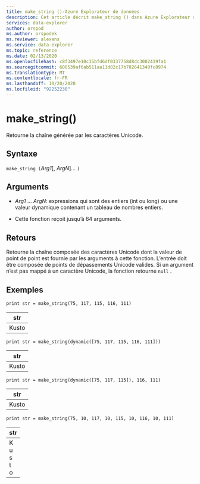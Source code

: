 ```yaml
---
title: make_string ()-Azure Explorateur de données
description: Cet article décrit make_string () dans Azure Explorateur de données.
services: data-explorer
author: orspod
ms.author: orspodek
ms.reviewer: alexans
ms.service: data-explorer
ms.topic: reference
ms.date: 02/13/2020
ms.openlocfilehash: c8f3497e10c15bfd6df0337758d8dc3002419fa1
ms.sourcegitcommit: 608539af6ab511aa11d82c17b782641340fc8974
ms.translationtype: MT
ms.contentlocale: fr-FR
ms.lasthandoff: 10/20/2020
ms.locfileid: "92252230"
---
```

# <a name="make_string"></a>make_string()

Retourne la chaîne générée par les caractères Unicode.
    
## <a name="syntax"></a>Syntaxe

`make_string (`*Arg1*[, *ArgN*]... `)`

## <a name="arguments"></a>Arguments

* *Arg1* ... *ArgN*: expressions qui sont des entiers (int ou long) ou une valeur dynamique contenant un tableau de nombres entiers.

* Cette fonction reçoit jusqu’à 64 arguments.

## <a name="returns"></a>Retours

Retourne la chaîne composée des caractères Unicode dont la valeur de point de point est fournie par les arguments à cette fonction. L’entrée doit être composée de points de dépassements Unicode valides.
Si un argument n’est pas mappé à un caractère Unicode, la fonction retourne `null` .

## <a name="examples"></a>Exemples

```kusto
print str = make_string(75, 117, 115, 116, 111)
```

|str|
|---|
|Kusto|

```kusto
print str = make_string(dynamic([75, 117, 115, 116, 111]))
```

|str|
|---|
|Kusto|

```kusto
print str = make_string(dynamic([75, 117, 115]), 116, 111)
```

|str|
|---|
|Kusto|

```kusto
print str = make_string(75, 10, 117, 10, 115, 10, 116, 10, 111)
```

|str|
|---|
|K<br>u<br>s<br>t<br>o|
